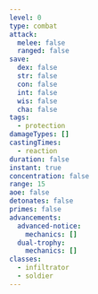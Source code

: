 ```yaml
---
level: 0
type: combat
attack:
  melee: false
  ranged: false
save:
  dex: false
  str: false
  con: false
  int: false
  wis: false
  cha: false
tags:
  - protection
damageTypes: []
castingTimes:
  - reaction
duration: false
instant: true
concentration: false
range: 15
aoe: false
detonates: false
primes: false
advancements:
  advanced-notice:
    mechanics: []
  dual-trophy:
    mechanics: []
classes:
  - infiltrator
  - soldier
---
```


